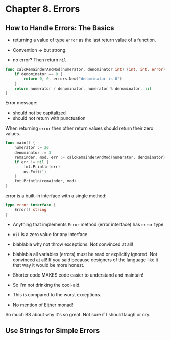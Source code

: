 # Chapter 8. Errors

## How to Handle Errors: The Basics

* returning a value of type `error` as the last return value of a function.

* Convention -> but strong.
* no error? Then return `nil`

```go
func calcRemainderAndMod(numerator, denominator int) (int, int, error) {
    if denominator == 0 {
        return 0, 0, errors.New("denominator is 0")
    }
    return numerator / denominator, numerator % denominator, nil
}
```

Error message:
* should not be capitalized
* should not return with punctuation

When returning `error` then other return values should return their zero values.

```go
func main() {
    numerator := 20
    denominator := 3
    remainder, mod, err := calcRemainderAndMod(numerator, denominator)
    if err != nil {
        fmt.Println(err)
        os.Exit(1)
    }
    fmt.Println(remainder, mod)
}
```

error is a built-in interface with a single method:

```go
type error interface {
    Error() string
}
```

* Anything that implements `Error` method (error interface) has `error` type
* `nil` is a zero value for any interface.

* blablabla why not throw exceptions. Not convinced at all!
* blablabla all variables (errors) must be read or explicitly ignored. Not convinced at all!
If you said because designers of the language like it that way it would be more honest. 

* Shorter code MAKES code easier to understand and maintain!
* So I'm not drinking the cool-aid.
* This is compared to the worst exceptions.
* No mention of Either monad!

So much BS about why it's so great. Not sure if I should laugh or cry. 

## Use Strings for Simple Errors








